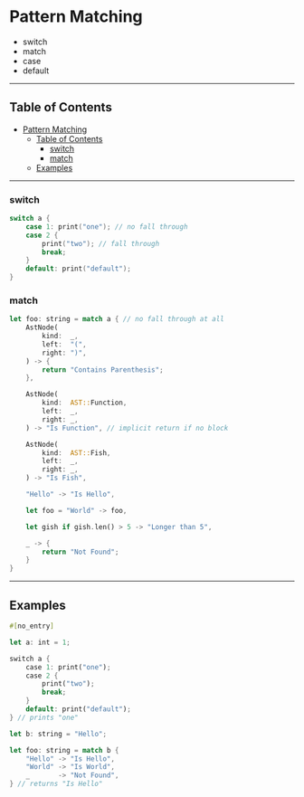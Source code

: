 # Pattern Matching
- switch
- match
- case
- default

---

## Table of Contents
- [Pattern Matching](#pattern-matching)
  - [Table of Contents](#table-of-contents)
    - [switch](#switch)
    - [match](#match)
  - [Examples](#examples)

---

### switch
```cpp
switch a {
    case 1: print("one"); // no fall through
    case 2 {
        print("two"); // fall through
        break;
    }
    default: print("default");
}
```

### match
```rs
let foo: string = match a { // no fall through at all
    AstNode(
        kind:  _,
        left:  "(",
        right: ")",
    ) -> {
        return "Contains Parenthesis";
    },

    AstNode(
        kind:  AST::Function,
        left:  _,
        right: _,
    ) -> "Is Function", // implicit return if no block

    AstNode(
        kind:  AST::Fish,
        left:  _,
        right: _,
    ) -> "Is Fish",

    "Hello" -> "Is Hello",

    let foo = "World" -> foo,

    let gish if gish.len() > 5 -> "Longer than 5",

    _ -> {
        return "Not Found";
    }
}
```

---

## Examples
```rs
#[no_entry]

let a: int = 1;

switch a {
    case 1: print("one");
    case 2 {
        print("two");
        break;
    }
    default: print("default");
} // prints "one"

let b: string = "Hello";

let foo: string = match b {
    "Hello" -> "Is Hello",
    "World" -> "Is World",
    _       -> "Not Found",
} // returns "Is Hello"
```
